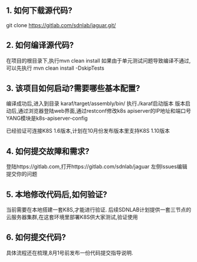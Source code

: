 ## 1. 如何下载源代码?
git clone https://gitlab.com/sdnlab/jaguar.git/

## 2. 如何编译源代码?
在项目的根目录下,执行mvn clean install
如果由于单元测试问题导致编译不通过,可以先执行 mvn clean install -DskipTests

## 3. 该项目如何启动?需要哪些基本配置?
编译成功后,进入到目录 karaf/target/assembly/bin/ 执行./karaf启动版本
版本启动后,通过浏览器登陆web界面,通过restconf修改k8s apiserver的IP地址和端口号
YANG模块是k8s-apiserver-config


已经验证可连接K8S 1.6版本,计划在10月份发布版本里支持K8S 1.10版本

## 4. 如何提交故障和需求?
登陆https://gitlab.com,打开https://gitlab.com/sdnlab/jaguar
左侧Issues编辑提交你的问题

## 5. 本地修改代码后,如何验证?
当前需要在本地搭建一套K8S,才能进行验证.
后续SDNLAB计划提供一套三节点的云服务器集群,在这套环境里部署K8S供大家测试,验证使用

## 6. 如何提交代码?
具体流程还在梳理,8月1号前发布一份代码提交指导说明.